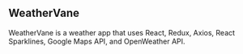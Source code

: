 ## WeatherVane

WeatherVane is a weather app that uses React, Redux, Axios, React Sparklines, Google Maps API, and OpenWeather API.